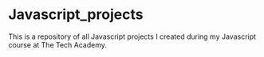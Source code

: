 # Javascript_projects

This is a repository of all Javascript projects I created during my Javascript course at The Tech Academy.
